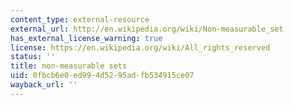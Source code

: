 ```yaml
---
content_type: external-resource
external_url: http://en.wikipedia.org/wiki/Non-measurable_set
has_external_license_warning: true
license: https://en.wikipedia.org/wiki/All_rights_reserved
status: ''
title: non-measurable sets
uid: 0fbcb6e0-ed99-4d52-95ad-fb534915ce07
wayback_url: ''
---
```

